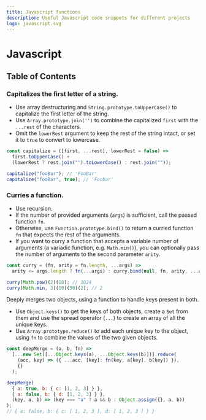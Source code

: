 ```yaml
---
title: Javascript functions
description: Useful Javascript code snippets for different projects
logo: javascript.svg
---
```


# Javascript

## Table of Contents

### Capitalizes the first letter of a string.

- Use array destructuring and `String.prototype.toUpperCase()` to capitalize the first letter of the string.
- Use `Array.prototype.join('')` to combine the capitalized `first` with the `...rest` of the characters.
- Omit the `lowerRest` argument to keep the rest of the string intact, or set it to `true` to convert to lowercase.

```js
const capitalize = ([first, ...rest], lowerRest = false) =>
  first.toUpperCase() +
  (lowerRest ? rest.join("").toLowerCase() : rest.join(""));
```

```js
capitalize("fooBar"); // 'FooBar'
capitalize("fooBar", true); // 'Foobar'
```

### Curries a function.

- Use recursion.
- If the number of provided arguments (`args`) is sufficient, call the passed function `fn`.
- Otherwise, use `Function.prototype.bind()` to return a curried function `fn` that expects the rest of the arguments.
- If you want to curry a function that accepts a variable number of arguments (a variadic function, e.g. `Math.min()`), you can optionally pass the number of arguments to the second parameter `arity`.

```js
const curry = (fn, arity = fn.length, ...args) =>
  arity <= args.length ? fn(...args) : curry.bind(null, fn, arity, ...args);
```

```js
curry(Math.pow)(2)(10); // 1024
curry(Math.min, 3)(10)(50)(2); // 2
```

Deeply merges two objects, using a function to handle keys present in both.

- Use `Object.keys()` to get the keys of both objects, create a `Set` from them and use the spread operator (`...`) to create an array of all the unique keys.
- Use `Array.prototype.reduce()` to add each unique key to the object, using `fn` to combine the values of the two given objects.

```js
const deepMerge = (a, b, fn) =>
  [...new Set([...Object.keys(a), ...Object.keys(b)])].reduce(
    (acc, key) => ({ ...acc, [key]: fn(key, a[key], b[key]) }),
    {}
  );
```

```js
deepMerge(
  { a: true, b: { c: [1, 2, 3] } },
  { a: false, b: { d: [1, 2, 3] } },
  (key, a, b) => (key === "a" ? a && b : Object.assign({}, a, b))
);
// { a: false, b: { c: [ 1, 2, 3 ], d: [ 1, 2, 3 ] } }
```
